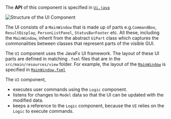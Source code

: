 The **API** of this component is specified in [`Ui.java`](https://github.com/AY2425S1-CS2103-F13-1/tp/blob/master/src/main/java/spleetwaise/commons/ui/Ui.java)

![Structure of the UI Component](images/UiClassDiagram.png)

The UI consists of a `MainWindow` that is made up of parts e.g.`CommandBox`, `ResultDisplay`, `PersonListPanel`, `StatusBarFooter` etc. All these, including the `MainWindow`, inherit from the abstract `UiPart` class which captures the commonalities between classes that represent parts of the visible GUI.

The `UI` component uses the JavaFx UI framework. The layout of these UI parts are defined in matching `.fxml` files that are in the `src/main/resources/view` folder. For example, the layout of the [`MainWindow`](https://github.com/AY2425S1-CS2103-F13-1/tp/blob/master/src/main/java/spleetwaise/commons/ui/MainWindow.java) is specified in [`MainWindow.fxml`](https://github.com/AY2425S1-CS2103-F13-1/tp/blob/master/src/main/resources/view/MainWindow.fxml)

The `UI` component,

- executes user commands using the `Logic` component.
- listens for changes to `Model` data so that the UI can be updated with the modified data.
- keeps a reference to the `Logic` component, because the `UI` relies on the `Logic` to execute commands.
